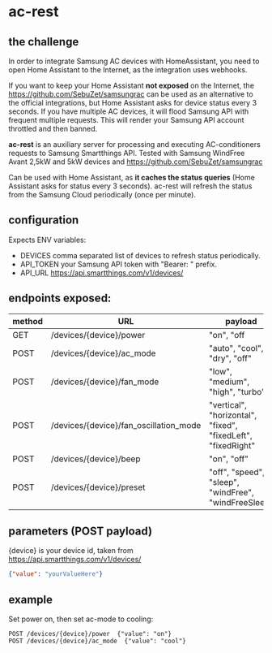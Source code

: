 # ac-rest

## the challenge
In order to integrate Samsung AC devices with HomeAssistant, you need to open Home Assistant to the Internet, as the integration uses webhooks.

If you want to keep your Home Assistant **not exposed** on the Internet, the https://github.com/SebuZet/samsungrac can be used as an alternative to the official integrations, but Home Assistant asks for device status every 3 seconds.
If you have multiple AC devices, it will flood Samsung API with frequent multiple requests.
This will render your Samsung API account throttled and then banned.

**ac-rest**  is an auxiliary server for processing and executing AC-conditioners requests to Samsung Smartthings API.
Tested with Samsung WindFree Avant 2,5kW and 5kW devices and https://github.com/SebuZet/samsungrac

Can be used with Home Assistant, as **it caches the status queries** (Home Assistant asks for status every 3 seconds).
ac-rest will refresh the status from the Samsung Cloud periodically (once per minute).

## configuration

Expects ENV variables:
* DEVICES comma separated list of devices to refresh status periodically.
* API_TOKEN your Samsung API token with "Bearer: " prefix.
* API_URL https://api.smartthings.com/v1/devices/

## endpoints exposed:


| method | URL                                    | payload                                                      | comment |
|--------|----------------------------------------|--------------------------------------------------------------|---------|
| GET    | /devices/{device}/power                | "on", "off                                                   |         |
| POST   | /devices/{device}/ac_mode              | "auto", "cool", "dry", "off"                                 |         |
| POST   | /devices/{device}/fan_mode             | "low", "medium", "high", "turbo"                             |         |
| POST   | /devices/{device}/fan_oscillation_mode | "vertical", "horizontal", "fixed", "fixedLeft", "fixedRight" |         |
| POST   | /devices/{device}/beep                 | "on", "off"                                                  |         |
| POST   | /devices/{device}/preset               | "off", "speed", "sleep", "windFree", "windFreeSleep"         |         |

## parameters (POST payload)

{device} is your device id, taken from https://api.smartthings.com/v1/devices/

```json
{"value": "yourValueHere"}

```

## example
Set power on, then set ac-mode to cooling:

```
POST /devices/{device}/power  {"value": "on"}
POST /devices/{device}/ac_mode  {"value": "cool"}
```



